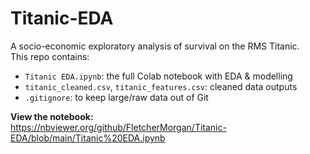 # Titanic-EDA

A socio-economic exploratory analysis of survival on the RMS Titanic.  
This repo contains:
- `Titanic EDA.ipynb`: the full Colab notebook with EDA & modelling
- `titanic_cleaned.csv`, `titanic_features.csv`: cleaned data outputs
- `.gitignore`: to keep large/raw data out of Git

**View the notebook:**  
https://nbviewer.org/github/FletcherMorgan/Titanic-EDA/blob/main/Titanic%20EDA.ipynb
